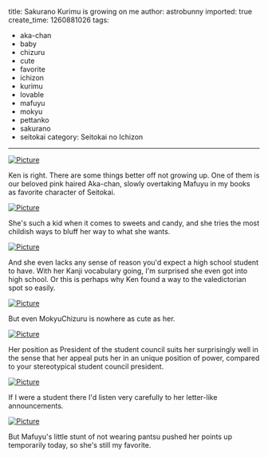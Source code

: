 title: Sakurano Kurimu is growing on me
author: astrobunny
imported: true
create_time: 1260881026
tags:
- aka-chan
- baby
- chizuru
- cute
- favorite
- ichizon
- kurimu
- lovable
- mafuyu
- mokyu
- pettanko
- sakurano
- seitokai
category: Seitokai no Ichizon
---
 [![](wp-uploads/2009/12/wpid-SS-Eclipse-Seitokai-no-Ichizon-10-1024x576-h264-D72DA926_1-500x281.jpg "Picture")](/images/wp-uploads/2009/12/wpid-SS-Eclipse-Seitokai-no-Ichizon-10-1024x576-h264-D72DA926_1.jpg)  
  
Ken is right. There are some things better off not growing up. One of them is our beloved pink haired Aka-chan, slowly overtaking Mafuyu in my books as favorite character of Seitokai.  
<!--more-->  
 [![](wp-uploads/2009/12/wpid-SS-Eclipse-Seitokai-no-Ichizon-10-1024x576-h264-D72DA926_2-500x281.jpg "Picture")](/images/wp-uploads/2009/12/wpid-SS-Eclipse-Seitokai-no-Ichizon-10-1024x576-h264-D72DA926_2.jpg)  
  
She's such a kid when it comes to sweets and candy, and she tries the most childish ways to bluff her way to what she wants.  
  
 [![](wp-uploads/2009/12/wpid-SS-Eclipse-Seitokai-no-Ichizon-10-1024x576-h264-D72DA926_3-500x281.jpg "Picture")](/images/wp-uploads/2009/12/wpid-SS-Eclipse-Seitokai-no-Ichizon-10-1024x576-h264-D72DA926_3.jpg)  
  
And she even lacks any sense of reason you'd expect a high school student to have. With her Kanji vocabulary going, I'm surprised she even got into high school. Or this is perhaps why Ken found a way to the valedictorian spot so easily.  
  
 [![](wp-uploads/2009/12/wpid-SS-Eclipse-Seitokai-no-Ichizon-10-1024x576-h264-D72DA926_4-500x281.jpg "Picture")](/images/wp-uploads/2009/12/wpid-SS-Eclipse-Seitokai-no-Ichizon-10-1024x576-h264-D72DA926_4.jpg)  
  
But even MokyuChizuru is nowhere as cute as her.  
  
 [![](wp-uploads/2009/12/wpid-SS-Eclipse-Seitokai-no-Ichizon-10-1024x576-h264-D72DA926_7-500x281.jpg "Picture")](/images/wp-uploads/2009/12/wpid-SS-Eclipse-Seitokai-no-Ichizon-10-1024x576-h264-D72DA926_7.jpg)  
  
Her position as President of the student council suits her surprisingly well in the sense that her appeal puts her in an unique position of power, compared to your stereotypical student council president.  
  
 [![](wp-uploads/2009/12/wpid-SS-Eclipse-Seitokai-no-Ichizon-10-1024x576-h264-D72DA926_8-500x281.jpg "Picture")](/images/wp-uploads/2009/12/wpid-SS-Eclipse-Seitokai-no-Ichizon-10-1024x576-h264-D72DA926_8.jpg)  
  
If I were a student there I'd listen very carefully to her letter-like announcements.  
  
 [![](wp-uploads/2009/12/wpid-SS-Eclipse-Seitokai-no-Ichizon-10-1024x576-h264-D72DA926_6-500x281.jpg "Picture")](/images/wp-uploads/2009/12/wpid-SS-Eclipse-Seitokai-no-Ichizon-10-1024x576-h264-D72DA926_6.jpg)  
  
But Mafuyu's little stunt of not wearing pantsu pushed her points up temporarily today, so she's still my favorite. 